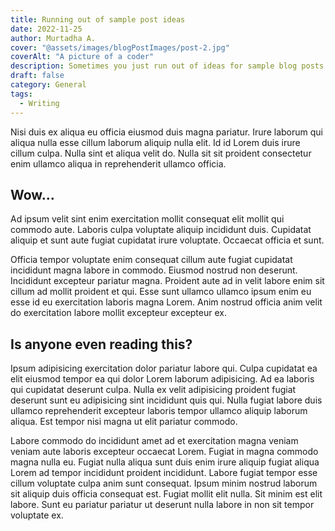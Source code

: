 ```yaml
---
title: Running out of sample post ideas
date: 2022-11-25
author: Murtadha A.
cover: "@assets/images/blogPostImages/post-2.jpg"
coverAlt: "A picture of a coder"
description: Sometimes you just run out of ideas for sample blog posts. It’s no one’s fault, it’s just the way it is.
draft: false
category: General
tags:
  - Writing
---
```


Nisi duis ex aliqua eu officia eiusmod duis magna pariatur. Irure laborum qui aliqua nulla esse cillum laborum aliquip
nulla elit. Id id Lorem duis irure cillum culpa. Nulla sint et aliqua velit do. Nulla sit sit proident consectetur enim
ullamco aliqua in reprehenderit ullamco officia.

## Wow...

Ad ipsum velit sint enim exercitation mollit consequat elit mollit qui commodo aute. Laboris culpa voluptate aliquip
incididunt duis. Cupidatat aliquip et sunt aute fugiat cupidatat irure voluptate. Occaecat officia et sunt.

Officia tempor voluptate enim consequat cillum aute fugiat cupidatat incididunt magna labore in commodo. Eiusmod nostrud
non deserunt. Incididunt excepteur pariatur magna. Proident aute ad in velit labore enim sit cillum ad mollit proident
et qui. Esse sunt ullamco ullamco ipsum enim eu esse id eu exercitation laboris magna Lorem. Anim nostrud officia anim
velit do exercitation labore mollit excepteur excepteur ex.

## Is anyone even reading this?

Ipsum adipisicing exercitation dolor pariatur labore qui. Culpa cupidatat ea elit eiusmod tempor ea qui dolor Lorem
laborum adipisicing. Ad ea laboris qui cupidatat deserunt culpa. Nulla ex velit adipisicing proident fugiat deserunt
sunt eu adipisicing sint incididunt quis qui. Nulla fugiat labore duis ullamco reprehenderit excepteur laboris tempor
ullamco aliquip laborum aliqua. Est tempor nisi magna ut elit pariatur commodo.

Labore commodo do incididunt amet ad et exercitation magna veniam veniam aute laboris excepteur occaecat Lorem. Fugiat
in magna commodo magna nulla eu. Fugiat nulla aliqua sunt duis enim irure aliquip fugiat aliqua Lorem ad tempor
incididunt proident incididunt. Labore fugiat tempor esse cillum voluptate culpa anim sunt consequat. Ipsum minim
nostrud laborum sit aliquip duis officia consequat est. Fugiat mollit elit nulla. Sit minim est elit labore. Sunt eu
pariatur pariatur ut deserunt nulla labore in non sit tempor voluptate ex.
